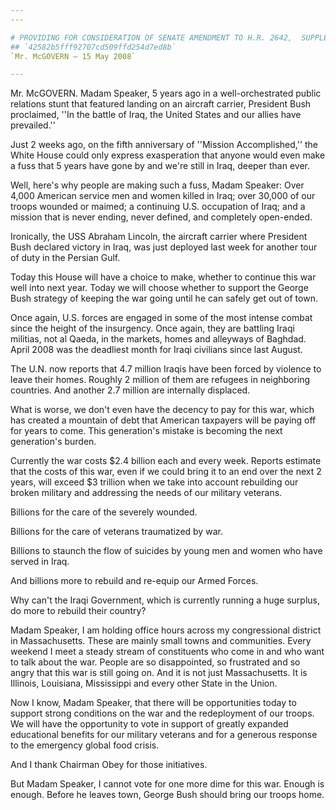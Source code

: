 ```yaml
---
---

# PROVIDING FOR CONSIDERATION OF SENATE AMENDMENT TO H.R. 2642,  SUPPLEMENTAL APPROPRIATIONS ACT, 2008
## `42582b5fff92707cd509ffd254d7ed8b`
`Mr. McGOVERN — 15 May 2008`

---
```



Mr. McGOVERN. Madam Speaker, 5 years ago in a well-orchestrated 
public relations stunt that featured landing on an aircraft carrier, 
President Bush proclaimed, ''In the battle of Iraq, the United States 
and our allies have prevailed.''

Just 2 weeks ago, on the fifth anniversary of ''Mission 
Accomplished,'' the White House could only express exasperation that 
anyone would even make a fuss that 5 years have gone by and we're still 
in Iraq, deeper than ever.

Well, here's why people are making such a fuss, Madam Speaker: Over 
4,000 American service men and women killed in Iraq; over 30,000 of our 
troops wounded or maimed; a continuing U.S. occupation of Iraq; and a 
mission that is never ending, never defined, and completely open-ended.

Ironically, the USS Abraham Lincoln, the aircraft carrier where 
President Bush declared victory in Iraq, was just deployed last week 
for another tour of duty in the Persian Gulf.

Today this House will have a choice to make, whether to continue this 
war well into next year. Today we will choose whether to support the 
George Bush strategy of keeping the war going until he can safely get 
out of town.



Once again, U.S. forces are engaged in some of the most intense 
combat since the height of the insurgency. Once again, they are 
battling Iraqi militias, not al Qaeda, in the markets, homes and 
alleyways of Baghdad. April 2008 was the deadliest month for Iraqi 
civilians since last August.

The U.N. now reports that 4.7 million Iraqis have been forced by 
violence to leave their homes. Roughly 2 million of them are refugees 
in neighboring countries. And another 2.7 million are internally 
displaced.

What is worse, we don't even have the decency to pay for this war, 
which has created a mountain of debt that American taxpayers will be 
paying off for years to come. This generation's mistake is becoming the 
next generation's burden.

Currently the war costs $2.4 billion each and every week. Reports 
estimate that the costs of this war, even if we could bring it to an 
end over the next 2 years, will exceed $3 trillion when we take into 
account rebuilding our broken military and addressing the needs of our 
military veterans.

Billions for the care of the severely wounded.

Billions for the care of veterans traumatized by war.

Billions to staunch the flow of suicides by young men and women who 
have served in Iraq.

And billions more to rebuild and re-equip our Armed Forces.

Why can't the Iraqi Government, which is currently running a huge 
surplus, do more to rebuild their country?

Madam Speaker, I am holding office hours across my congressional 
district in Massachusetts. These are mainly small towns and 
communities. Every weekend I meet a steady stream of constituents who 
come in and who want to talk about the war. People are so disappointed, 
so frustrated and so angry that this war is still going on. And it is 
not just Massachusetts. It is Illinois, Louisiana, Mississippi and 
every other State in the Union.

Now I know, Madam Speaker, that there will be opportunities today to 
support strong conditions on the war and the redeployment of our 
troops. We will have the opportunity to vote in support of greatly 
expanded educational benefits for our military veterans and for a 
generous response to the emergency global food crisis.

And I thank Chairman Obey for those initiatives.

But Madam Speaker, I cannot vote for one more dime for this war. 
Enough is enough. Before he leaves town, George Bush should bring our 
troops home.